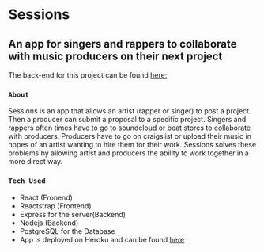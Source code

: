 # Sessions

## An app for singers and rappers to collaborate with music producers on their next project

The back-end for this project can be found [here:](https://github.com/bluecollarcoders/Sessions-Backend)

### `About`
Sessions is an app that allows an artist (rapper or singer) to post a project. Then a producer can submit a proposal to a specific project. Singers and rappers often times have to go to soundcloud or beat stores to collaborate with producers. Producers have to go on craigslist or upload their music in hopes of an artist wanting to hire them for their work. Sessions solves these problems by allowing artist and producers the ability to work together in a more direct way.



### `Tech Used`

* React (Fronend)
* Reactstrap (Frontend)
* Express for the server(Backend)
* Nodejs (Backend)
* PostgreSQL for the Database
* App is deployed on Heroku and can be found [here]()